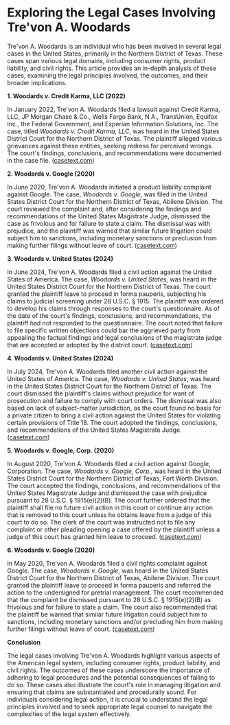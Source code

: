# Exploring the Legal Cases Involving Tre'von A. Woodards

Tre'von A. Woodards is an individual who has been involved in several legal cases in the United States, primarily in the Northern District of Texas. These cases span various legal domains, including consumer rights, product liability, and civil rights. This article provides an in-depth analysis of these cases, examining the legal principles involved, the outcomes, and their broader implications.

**1. Woodards v. Credit Karma, LLC (2022)**

In January 2022, Tre'von A. Woodards filed a lawsuit against Credit Karma, LLC, JP Morgan Chase & Co., Wells Fargo Bank, N.A., TransUnion, Equifax Inc., the Federal Government, and Experian Information Solutions, Inc. The case, titled *Woodards v. Credit Karma, LLC*, was heard in the United States District Court for the Northern District of Texas. The plaintiff alleged various grievances against these entities, seeking redress for perceived wrongs. The court's findings, conclusions, and recommendations were documented in the case file. ([casetext.com](https://casetext.com/case/woodards-v-credit-karma-llc?utm_source=openai))

**2. Woodards v. Google (2020)**

In June 2020, Tre'von A. Woodards initiated a product liability complaint against Google. The case, *Woodards v. Google*, was filed in the United States District Court for the Northern District of Texas, Abilene Division. The court reviewed the complaint and, after considering the findings and recommendations of the United States Magistrate Judge, dismissed the case as frivolous and for failure to state a claim. The dismissal was with prejudice, and the plaintiff was warned that similar future litigation could subject him to sanctions, including monetary sanctions or preclusion from making further filings without leave of court. ([casetext.com](https://casetext.com/case/woodards-v-google-1?utm_source=openai))

**3. Woodards v. United States (2024)**

In June 2024, Tre'von A. Woodards filed a civil action against the United States of America. The case, *Woodards v. United States*, was heard in the United States District Court for the Northern District of Texas. The court granted the plaintiff leave to proceed in forma pauperis, subjecting his claims to judicial screening under 28 U.S.C. § 1915. The plaintiff was ordered to develop his claims through responses to the court's questionnaire. As of the date of the court's findings, conclusions, and recommendations, the plaintiff had not responded to the questionnaire. The court noted that failure to file specific written objections could bar the aggrieved party from appealing the factual findings and legal conclusions of the magistrate judge that are accepted or adopted by the district court. ([casetext.com](https://casetext.com/case/woodards-v-united-states-1?utm_source=openai))

**4. Woodards v. United States (2024)**

In July 2024, Tre'von A. Woodards filed another civil action against the United States of America. The case, *Woodards v. United States*, was heard in the United States District Court for the Northern District of Texas. The court dismissed the plaintiff's claims without prejudice for want of prosecution and failure to comply with court orders. The dismissal was also based on lack of subject-matter jurisdiction, as the court found no basis for a private citizen to bring a civil action against the United States for violating certain provisions of Title 18. The court adopted the findings, conclusions, and recommendations of the United States Magistrate Judge. ([casetext.com](https://casetext.com/case/woodards-v-united-states?utm_source=openai))

**5. Woodards v. Google, Corp. (2020)**

In August 2020, Tre'von A. Woodards filed a civil action against Google, Corporation. The case, *Woodards v. Google, Corp.*, was heard in the United States District Court for the Northern District of Texas, Fort Worth Division. The court accepted the findings, conclusions, and recommendations of the United States Magistrate Judge and dismissed the case with prejudice pursuant to 28 U.S.C. § 1915(e)(2)(B). The court further ordered that the plaintiff shall file no future civil action in this court or continue any action that is removed to this court unless he obtains leave from a judge of this court to do so. The clerk of the court was instructed not to file any complaint or other pleading opening a case offered by the plaintiff unless a judge of this court has granted him leave to proceed. ([casetext.com](https://casetext.com/case/woodards-v-google-corp?utm_source=openai))

**6. Woodards v. Google (2020)**

In May 2020, Tre'von A. Woodards filed a civil rights complaint against Google. The case, *Woodards v. Google*, was heard in the United States District Court for the Northern District of Texas, Abilene Division. The court granted the plaintiff leave to proceed in forma pauperis and referred the action to the undersigned for pretrial management. The court recommended that the complaint be dismissed pursuant to 28 U.S.C. § 1915(e)(2)(B) as frivolous and for failure to state a claim. The court also recommended that the plaintiff be warned that similar future litigation could subject him to sanctions, including monetary sanctions and/or precluding him from making further filings without leave of court. ([casetext.com](https://casetext.com/case/woodards-v-google?utm_source=openai))

**Conclusion**

The legal cases involving Tre'von A. Woodards highlight various aspects of the American legal system, including consumer rights, product liability, and civil rights. The outcomes of these cases underscore the importance of adhering to legal procedures and the potential consequences of failing to do so. These cases also illustrate the court's role in managing litigation and ensuring that claims are substantiated and procedurally sound. For individuals considering legal action, it is crucial to understand the legal principles involved and to seek appropriate legal counsel to navigate the complexities of the legal system effectively.